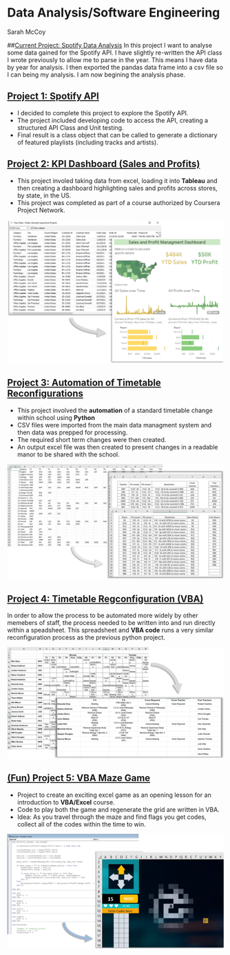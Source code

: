 # Data Analysis/Software Engineering
Sarah McCoy

##[Current Project: Spotify Data Analysis](https://github.com/slmccoy/Spotify_data_analysis.git)
In this project I want to analyse some data gained for the Spotify API.
I have slightly re-written the API class I wrote previously to allow me to parse in the year.
This means I have data by year for analysis.
I then exported the pandas data frame into a csv file so I can being my analysis.
I am now begining the analysis phase.

## [Project 1: Spotify API](https://github.com/slmccoy/spotify_api.git)
- I decided to complete this project to explore the Spotify API.
- The project included developing code to access the API, creating a structured API Class and Unit testing. 
- Final result is a class object that can be called to generate a dictionary of featured playlists (including tracks and artists).

## [Project 2: KPI Dashboard (Sales and Profits)](https://public.tableau.com/views/SalesandProfitManagementDashboard_16353345974800/SalesProfitDashboard?:language=en-US&:display_count=n&:origin=viz_share_link)
- This project involed taking data from excel, loading it into **Tableau** and then creating a dashboard highlighting sales and profits across stores, by state, in the US.
- This project was completed as part of a course authorized by Coursera Project Network.

![](images/data_dashboard.jpg)

## [Project 3: Automation of Timetable Reconfigurations](https://github.com/slmccoy/timetable.git)
- This project involved the **automation** of a standard timetable change within school using **Python**
- CSV files were imported from the main data managment system and then data was prepped for processing.
- The required short term changes were then created.
- An output excel file was then created to present changes in a readable manor to be shared with the school.

![](images/timetable.jpg)

## [Project 4: Timetable Regconfiguration (VBA)](https://github.com/slmccoy/vba_timetable.git)
In order to allow the process to be automated more widely by other memebers of staff, the process needed to be written into and run directly within a speadsheet. This spreadsheet and **VBA code** runs a very similar reconfiguration process as the previous python project.

![](images/teacher.jpg)

## [(Fun) Project 5: VBA Maze Game](https://github.com/slmccoy/vba_maze.git)
- Project to create an exciting excel game as an opening lesson for an introduction to **VBA/Excel** course.
- Code to play both the game and regenerate the grid are written in VBA.
- Idea: As you travel through the maze and find flags you get codes, collect all of the codes within the time to win.

![](images/maze_output.jpg)
